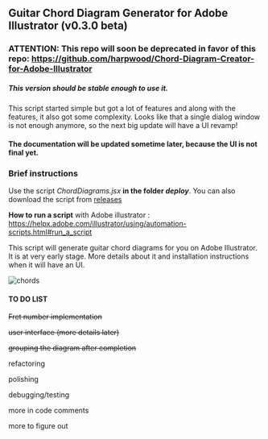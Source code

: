## Guitar Chord Diagram Generator for Adobe Illustrator (v0.3.0 beta)

### ATTENTION: This repo will soon be deprecated in favor of this repo: https://github.com/harpwood/Chord-Diagram-Creator-for-Adobe-Illustrator

##### This version should be stable enough to use it. 

This script started simple but got a lot of features and along with the features, it also got some complexity. Looks like that a single dialog window is not enough anymore, so the next big update will have a UI revamp!

#### The documentation will be updated sometime later, because the UI is not final yet. 



### Brief instructions

Use the script *ChordDiagrams.jsx*  **in the folder *deploy***.  You can also download the script from [releases](https://github.com/harpwood/Guitar-Chord-Diagram-Generator-for-Adobe-Illustrator/releases)

**How to run a script** with Adobe illustrator : https://helpx.adobe.com/illustrator/using/automation-scripts.html#run_a_script 



This script will generate guitar chord diagrams for you on Adobe Illustrator. It is at very early stage.  More details about it and installation instructions when it will have an UI.



![chords](https://www.mediafire.com/convkey/ad3b/542gwv4bs0cn4tn6g.jpg)





#### TO DO LIST 

~~Fret number implementation~~

~~user interface (more details later)~~

~~grouping the diagram after completion~~

refactoring

polishing

debugging/testing

more in code comments

more to figure out
